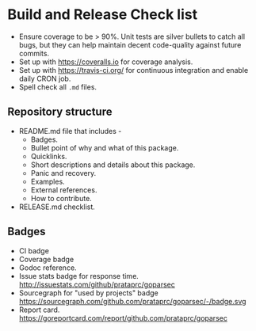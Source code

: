 Build and Release Check list
============================

* Ensure coverage to be > 90%. Unit tests are silver bullets to catch
  all bugs, but they can help maintain decent code-quality against
  future commits.
* Set up with https://coveralls.io for coverage analysis.
* Set up with https://travis-ci.org/ for continuous integration and
  enable daily CRON job.
* Spell check all `.md` files.

Repository structure
--------------------

* README.md file that includes -
  * Badges.
  * Bullet point of why and what of this package.
  * Quicklinks.
  * Short descriptions and details about this package.
  * Panic and recovery.
  * Examples.
  * External references.
  * How to contribute.
* RELEASE.md checklist.

Badges
------

* CI badge
* Coverage badge
* Godoc reference.
* Issue stats badge for response time.
  http://issuestats.com/github/prataprc/goparsec
* Sourcegraph for "used by projects" badge
  https://sourcegraph.com/github.com/prataprc/goparsec/-/badge.svg
* Report card.
  https://goreportcard.com/report/github.com/prataprc/goparsec
